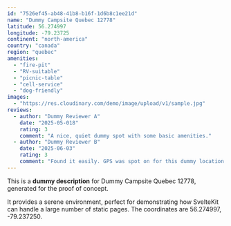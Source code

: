 ```yaml
---
id: "7526ef45-ab48-41b8-b16f-1d6b8c1ee21d"
name: "Dummy Campsite Quebec 12778"
latitude: 56.274997
longitude: -79.23725
continent: "north-america"
country: "canada"
region: "quebec"
amenities:
  - "fire-pit"
  - "RV-suitable"
  - "picnic-table"
  - "cell-service"
  - "dog-friendly"
images:
  - "https://res.cloudinary.com/demo/image/upload/v1/sample.jpg"
reviews:
  - author: "Dummy Reviewer A"
    date: "2025-05-018"
    rating: 3
    comment: "A nice, quiet dummy spot with some basic amenities."
  - author: "Dummy Reviewer B"
    date: "2025-06-03"
    rating: 3
    comment: "Found it easily. GPS was spot on for this dummy location."
---
```


This is a **dummy description** for Dummy Campsite Quebec 12778, generated for the proof of concept.

It provides a serene environment, perfect for demonstrating how SvelteKit can handle a large number of static pages. The coordinates are 56.274997, -79.237250.
